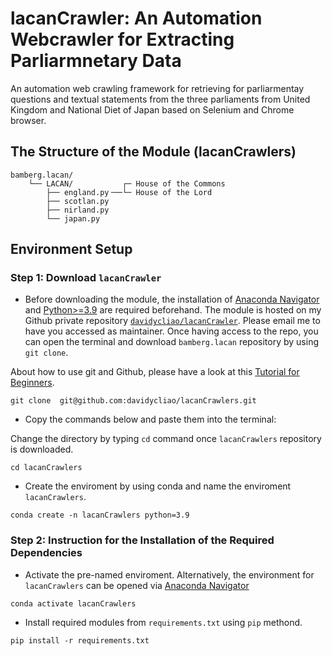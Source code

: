 
# lacanCrawler: An Automation Webcrawler for Extracting Parliarmnetary Data


An automation web crawling framework for retrieving for parliarmentay questions and textual statements from the three parliaments from United Kingdom and National Diet of Japan based on Selenium and Chrome browser.

## The Structure of the Module (lacanCrawlers)

```
bamberg.lacan/
    └── LACAN/           ┌─ House of the Commons
        ├── england.py╶──└─ House of the Lord
        ├── scotlan.py
        ├── nirland.py
        └── japan.py  
```

## Environment Setup

### Step 1: Download `lacanCrawler`

- Before downloading the module, the installation of  [Anaconda Navigator](https://www.anaconda.com/products/individual-b) and [Python>=3.9](https://www.python.org/downloads/release/python-3810/) are required beforehand. The module is hosted on my Github private repository [`davidycliao/lacanCrawler`](https://github.com/davidycliao/lacanCrawler). Please email me to have you accessed as maintainer. Once having access to the repo, you can open the terminal and download `bamberg.lacan` repository by using `git clone`. 

About how to use git and Github, please have a look at this [Tutorial for Beginners](https://www.youtube.com/watch?v=RvnM6EEwp1I). 

```
git clone  git@github.com:davidycliao/lacanCrawlers.git
```

- Copy the commands below and paste them into the terminal:

Change the directory by typing `cd` command once `lacanCrawlers` repository is downloaded.

```
cd lacanCrawlers
```

- Create the enviroment by using conda and name the enviroment `lacanCrawlers`.

```
conda create -n lacanCrawlers python=3.9
```

### Step 2: Instruction for the Installation of the Required Dependencies

- Activate the pre-named enviroment. Alternatively, the environment for `lacanCrawlers` can be opened via [Anaconda Navigator](https://www.anaconda.com/products/individual-b)

```
conda activate lacanCrawlers 
```

- Install required modules from `requirements.txt` using `pip` methond.

```
pip install -r requirements.txt   
```

